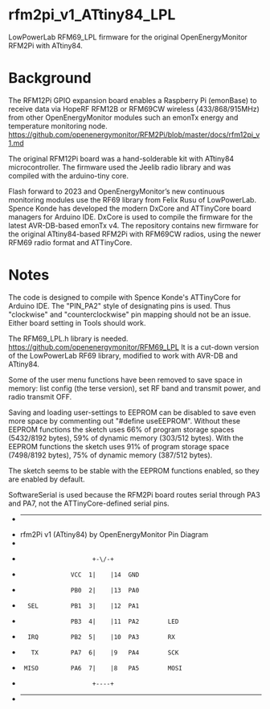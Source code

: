 # rfm2pi_v1_ATtiny84_LPL
LowPowerLab RFM69_LPL firmware for the original OpenEnergyMonitor RFM2Pi with ATtiny84.

# Background
The RFM12Pi GPIO expansion board enables a Raspberry Pi (emonBase) to receive data via HopeRF RFM12B or RFM69CW wireless (433/868/915MHz) from other OpenEnergyMonitor modules such an emonTx energy and temperature monitoring node.
https://github.com/openenergymonitor/RFM2Pi/blob/master/docs/rfm12pi_v1.md

The original RFM12Pi board was a hand-solderable kit with ATtiny84 microcontroller. The firmware used the Jeelib radio library and was compiled with the arduino-tiny core.

Flash forward to 2023 and OpenEnergyMonitor’s new continuous monitoring modules use the RF69 library from Felix Rusu of LowPowerLab. Spence Konde has developed the modern DxCore and ATTinyCore board managers for Arduino IDE. DxCore is used to compile the firmware for the latest AVR-DB-based emonTx v4.
The repository contains new firmware for the original ATtiny84-based RFM2Pi with RFM69CW radios, using the newer RFM69 radio format and ATTinyCore. 

# Notes
The code is designed to compile with Spence Konde's ATTinyCore for Arduino IDE. The "PIN_PA2" style of designating pins is used. Thus "clockwise" and "counterclockwise" pin mapping should not be an issue. Either board setting in Tools should work.
 
The RFM69_LPL.h library is needed. 
https://github.com/openenergymonitor/RFM69_LPL
It is a cut-down version of the LowPowerLab RF69 library, modified to work with AVR-DB and ATtiny84.
 
Some of the user menu functions have been removed to save space in memory: list config (the terse version), set RF band and transmit power, and radio transmit OFF.

Saving and loading user-settings to EEPROM can be disabled to save even more space by commenting out "#define useEEPROM".
Without these EEPROM functions the sketch uses 66% of program storage spaces (5432/8192 bytes), 59% of dynamic memory (303/512 bytes). 
With the EEPROM functions the sketch uses 91% of program storage space (7498/8192 bytes), 75% of dynamic memory (387/512 bytes).

The sketch seems to be stable with the EEPROM functions enabled, so they are enabled by default.
 
SoftwareSerial is used because the RFM2Pi board routes serial through PA3 and PA7, not the ATTinyCore-defined serial pins.
    
*  ---------------------------------------------------------------------------
*  rfm2Pi v1 (ATtiny84) by OpenEnergyMonitor Pin Diagram
*
*                         +-\/-+
*                   VCC  1|    |14  GND
*                   PB0  2|    |13  PA0    
*       SEL         PB1  3|    |12  PA1     
*                   PB3  4|    |11  PA2        LED
*       IRQ         PB2  5|    |10  PA3        RX
*        TX         PA7  6|    |9   PA4        SCK
*      MISO         PA6  7|    |8   PA5        MOSI
*                         +----+
*  ---------------------------------------------------------------------------

